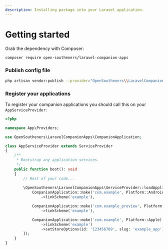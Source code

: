 ```yaml
---
description: Installing package into your Laravel application.
---
```


# Getting started

Grab the dependency with Composer:

```bash
composer require open-southeners/laravel-companion-apps
```

### Publish config file

```bash
php artisan vendor:publish --provider="OpenSoutheners\\LaravelCompanionApps\\ServiceProvider"
```

### Register your applications

To register your companion applications you should call this on your `AppServiceProvider`:

```php
<?php

namespace App\Providers;

use OpenSoutheners\LaravelCompanionApps\CompanionApplication;

class AppServiceProvider extends ServiceProvider
{
    /**
     * Bootstrap any application services.
     */
    public function boot(): void
    {
        // Rest of your code...
        
        \OpenSoutheners\LaravelCompanionApps\ServiceProvider::loadApplications([
            CompanionApplication::make('com.example', Platform::Android)
                ->linkScheme('example'),

            CompanionApplication::make('com.example_preview', Platform::Android)
                ->linkScheme('example'),

            CompanionApplication::make('com.example', Platform::Apple)
                ->linkScheme('example')
                ->setStoreOptions(id: '123456789', slug: 'example_app')
        ]);
    }
}
```
